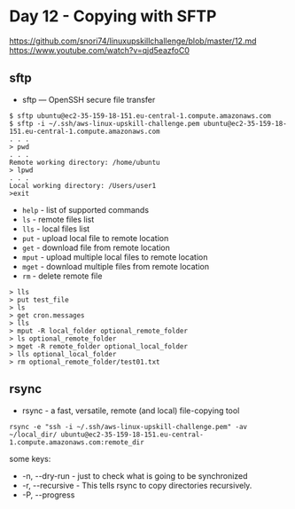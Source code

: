 # Day 12 - Copying with SFTP

https://github.com/snori74/linuxupskillchallenge/blob/master/12.md  
https://www.youtube.com/watch?v=qjd5eazfoC0

## sftp

- sftp — OpenSSH secure file transfer

```shell
$ sftp ubuntu@ec2-35-159-18-151.eu-central-1.compute.amazonaws.com
$ sftp -i ~/.ssh/aws-linux-upskill-challenge.pem ubuntu@ec2-35-159-18-151.eu-central-1.compute.amazonaws.com
. . .
> pwd
. . .
Remote working directory: /home/ubuntu
> lpwd
. . .
Local working directory: /Users/user1
>exit
```

- `help` - list of supported commands
- `ls` - remote files list
- `lls` - local files list
- `put` - upload local file to remote location
- `get` - download file from remote location
- `mput` - upload multiple local files to remote location
- `mget` - download multiple files from remote location
- `rm` - delete remote file

```sftp
> lls
> put test_file
> ls
> get cron.messages
> lls
> mput -R local_folder optional_remote_folder
> ls optional_remote_folder
> mget -R remote_folder optional_local_folder
> lls optional_local_folder
> rm optional_remote_folder/test01.txt
```

## rsync

- rsync - a fast, versatile, remote (and local) file-copying tool

```shell
rsync -e "ssh -i ~/.ssh/aws-linux-upskill-challenge.pem" -av ~/local_dir/ ubuntu@ec2-35-159-18-151.eu-central-1.compute.amazonaws.com:remote_dir
```

some keys:

- -n, --dry-run - just to check what is going to be synchronized
- -r, --recursive - This tells rsync to copy directories recursively.
- -P, --progress
